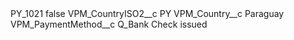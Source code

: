 <?xml version="1.0" encoding="UTF-8"?>
<CustomMetadata xmlns="http://soap.sforce.com/2006/04/metadata" xmlns:xsi="http://www.w3.org/2001/XMLSchema-instance" xmlns:xsd="http://www.w3.org/2001/XMLSchema">
    <label>PY_1021</label>
    <protected>false</protected>
    <values>
        <field>VPM_CountryISO2__c</field>
        <value xsi:type="xsd:string">PY</value>
    </values>
    <values>
        <field>VPM_Country__c</field>
        <value xsi:type="xsd:string">Paraguay</value>
    </values>
    <values>
        <field>VPM_PaymentMethod__c</field>
        <value xsi:type="xsd:string">Q_Bank Check issued</value>
    </values>
</CustomMetadata>
